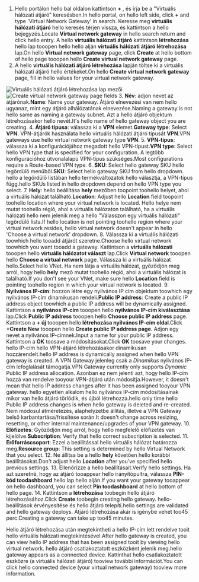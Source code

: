 1. <span data-ttu-id="38f00-101">Hello portálon hello bal oldalon kattintson  **+**  , és írja be a "Virtuális hálózati átjáró" keresésben.</span><span class="sxs-lookup"><span data-stu-id="38f00-101">In hello portal, on hello left side, click **+** and type 'Virtual Network Gateway' in search.</span></span> <span data-ttu-id="38f00-102">Keresse meg **virtuális hálózati átjáró** hello keresés térjen vissza, és kattintson a hello bejegyzés.</span><span class="sxs-lookup"><span data-stu-id="38f00-102">Locate **Virtual network gateway** in hello search return and click hello entry.</span></span> <span data-ttu-id="38f00-103">A hello **virtuális hálózati átjáró** kattintson **létrehozása** hello lap tooopen hello hello alján **virtuális hálózati átjáró létrehozása** lap.</span><span class="sxs-lookup"><span data-stu-id="38f00-103">On hello **Virtual network gateway** page, click **Create** at hello bottom of hello page tooopen hello **Create virtual network gateway** page.</span></span>
2. <span data-ttu-id="38f00-104">A hello **virtuális hálózati átjáró létrehozása** lapján töltse ki a virtuális hálózati átjáró hello értékeket.</span><span class="sxs-lookup"><span data-stu-id="38f00-104">On hello **Create virtual network gateway** page, fill in hello values for your virtual network gateway.</span></span>

  <span data-ttu-id="38f00-105">![Virtuális hálózati átjáró létrehozása lap mezői](./media/vpn-gateway-add-gw-p2s-rm-portal-include/p2sgw.png "Virtuális hálózati átjáró létrehozása lap mezői")</span><span class="sxs-lookup"><span data-stu-id="38f00-105">![Create virtual network gateway page fields](./media/vpn-gateway-add-gw-p2s-rm-portal-include/p2sgw.png "Create virtual network gateway page fields")</span></span>
3. <span data-ttu-id="38f00-106">**Név**: adjon nevet az átjárónak.</span><span class="sxs-lookup"><span data-stu-id="38f00-106">**Name**: Name your gateway.</span></span> <span data-ttu-id="38f00-107">Átjáró elnevezési van nem hello ugyanaz, mint egy átjáró alhálózatának elnevezése.</span><span class="sxs-lookup"><span data-stu-id="38f00-107">Naming a gateway is not hello same as naming a gateway subnet.</span></span> <span data-ttu-id="38f00-108">Azt a hello átjáró objektum létrehozásakor hello nevét.</span><span class="sxs-lookup"><span data-stu-id="38f00-108">It's hello name of hello gateway object you are creating.</span></span>
4. <span data-ttu-id="38f00-109">**Átjáró típusa**: válassza ki a **VPN** elemet.</span><span class="sxs-lookup"><span data-stu-id="38f00-109">**Gateway type**: Select **VPN**.</span></span> <span data-ttu-id="38f00-110">VPN-átjárók használata hello virtuális hálózati átjáró típusát **VPN**.</span><span class="sxs-lookup"><span data-stu-id="38f00-110">VPN gateways use hello virtual network gateway type **VPN**.</span></span>
5. <span data-ttu-id="38f00-111">**VPN-típus**: válassza ki a konfigurációjához megadott hello VPN-típust.</span><span class="sxs-lookup"><span data-stu-id="38f00-111">**VPN type**: Select hello VPN type that is specified for your configuration.</span></span> <span data-ttu-id="38f00-112">A legtöbb konfigurációhoz útvonalalapú VPN-típus szükséges.</span><span class="sxs-lookup"><span data-stu-id="38f00-112">Most configurations require a Route-based VPN type.</span></span>
6. <span data-ttu-id="38f00-113">**SKU**: Select hello gateway SKU hello legördülő menüből.</span><span class="sxs-lookup"><span data-stu-id="38f00-113">**SKU**: Select hello gateway SKU from hello dropdown.</span></span> <span data-ttu-id="38f00-114">hello a legördülő listában hello termékváltozatok hello választja, a VPN-típus függ.</span><span class="sxs-lookup"><span data-stu-id="38f00-114">hello SKUs listed in hello dropdown depend on hello VPN type you select.</span></span>
7. <span data-ttu-id="38f00-115">**Hely**: hello beállítása **hely** mezőben toopoint toohello helyet, ahol a virtuális hálózat található.</span><span class="sxs-lookup"><span data-stu-id="38f00-115">**Location**: Adjust hello **Location** field toopoint toohello location where your virtual network is located.</span></span> <span data-ttu-id="38f00-116">Hello helye nem mutat toohello régió, ahol a virtuális hálózaton található, ha a virtuális hálózati hello nem jelenik meg a hello "Válasszon egy virtuális hálózati" legördülő lista.</span><span class="sxs-lookup"><span data-stu-id="38f00-116">If hello location is not pointing toohello region where your virtual network resides, hello virtual network doesn't appear in hello 'Choose a virtual network' dropdown.</span></span>
8. <span data-ttu-id="38f00-117">Válassza ki a virtuális hálózati toowhich hello tooadd átjárót szeretne.</span><span class="sxs-lookup"><span data-stu-id="38f00-117">Choose hello virtual network toowhich you want tooadd a gateway.</span></span> <span data-ttu-id="38f00-118">Kattintson a **virtuális hálózati** tooopen hello **virtuális hálózatot választ** lap.</span><span class="sxs-lookup"><span data-stu-id="38f00-118">Click **Virtual network** tooopen hello **Choose a virtual network** page.</span></span> <span data-ttu-id="38f00-119">Válassza ki a virtuális hálózat hello.</span><span class="sxs-lookup"><span data-stu-id="38f00-119">Select hello VNet.</span></span> <span data-ttu-id="38f00-120">Ha nem látja a virtuális hálózat, győződjön meg arról, hogy hello **hely** mező mutat toohello régió, ahol a virtuális hálózat is található.</span><span class="sxs-lookup"><span data-stu-id="38f00-120">If you don't see your VNet, make sure hello **Location** field is pointing toohello region in which your virtual network is located.</span></span>
9. <span data-ttu-id="38f00-121">**Nyilvános IP-cím**: hozzon létre egy nyilvános IP cím objektum toowhich egy nyilvános IP-cím dinamikusan rendeli.</span><span class="sxs-lookup"><span data-stu-id="38f00-121">**Public IP address**: Create a public IP address object toowhich a public IP address will be dynamically assigned.</span></span> <span data-ttu-id="38f00-122">Kattintson a **nyilvános IP-cím** tooopen hello **nyilvános IP-cím kiválasztása** lap.</span><span class="sxs-lookup"><span data-stu-id="38f00-122">Click **Public IP address** tooopen hello **Choose public IP address** page.</span></span> <span data-ttu-id="38f00-123">Kattintson a **+ új** tooopen hello **létrehozása nyilvános IP-cím oldal**.</span><span class="sxs-lookup"><span data-stu-id="38f00-123">Click **+Create New** tooopen hello **Create public IP address page**.</span></span> <span data-ttu-id="38f00-124">Adjon egy nevet a nyilvános IP-címnek.</span><span class="sxs-lookup"><span data-stu-id="38f00-124">Input a name for your public IP address.</span></span> <span data-ttu-id="38f00-125">Kattintson a **OK** toosave a módosításokat.</span><span class="sxs-lookup"><span data-stu-id="38f00-125">Click **OK** toosave your changes.</span></span> <span data-ttu-id="38f00-126">hello IP-cím hello VPN-átjáró létrehozásakor dinamikusan hozzárendelt.</span><span class="sxs-lookup"><span data-stu-id="38f00-126">hello IP address is dynamically assigned when hello VPN gateway is created.</span></span> <span data-ttu-id="38f00-127">A VPN Gateway jelenleg csak a *Dinamikus* nyilvános IP-cím lefoglalását támogatja.</span><span class="sxs-lookup"><span data-stu-id="38f00-127">VPN Gateway currently only supports *Dynamic* Public IP address allocation.</span></span> <span data-ttu-id="38f00-128">Azonban ez nem jelenti azt, hogy hello IP-cím hozzá van rendelve tooyour VPN-átjáró után módosítja.</span><span class="sxs-lookup"><span data-stu-id="38f00-128">However, it doesn't mean that hello IP address changes after it has been assigned tooyour VPN gateway.</span></span> <span data-ttu-id="38f00-129">hello egyetlen alkalom hello nyilvános IP-cím módosításainak mikor van hello átjáró törlődik, és újból létrehozza.</span><span class="sxs-lookup"><span data-stu-id="38f00-129">hello only time hello Public IP address changes is when hello gateway is deleted and re-created.</span></span> <span data-ttu-id="38f00-130">Nem módosul átméretezés, alaphelyzetbe állítás, illetve a VPN Gateway belső karbantartása/frissítése során.</span><span class="sxs-lookup"><span data-stu-id="38f00-130">It doesn't change across resizing, resetting, or other internal maintenance/upgrades of your VPN gateway.</span></span>
10. <span data-ttu-id="38f00-131">**Előfizetés**: Győződjön meg arról, hogy hello megfelelő előfizetés van kijelölve.</span><span class="sxs-lookup"><span data-stu-id="38f00-131">**Subscription**: Verify that hello correct subscription is selected.</span></span>
11. <span data-ttu-id="38f00-132">**Erőforráscsoport**: Ezzel a beállítással hello virtuális hálózat határozza meg.</span><span class="sxs-lookup"><span data-stu-id="38f00-132">**Resource group**: This setting is determined by hello Virtual Network that you select.</span></span>
12. <span data-ttu-id="38f00-133">Ne állítsa be a hello **hely** követően hello korábbi beállításokat.</span><span class="sxs-lookup"><span data-stu-id="38f00-133">Don't adjust hello **Location** after you've specified hello previous settings.</span></span>
13. <span data-ttu-id="38f00-134">Ellenőrizze a hello beállításait.</span><span class="sxs-lookup"><span data-stu-id="38f00-134">Verify hello settings.</span></span> <span data-ttu-id="38f00-135">Ha azt szeretné, hogy az átjáró tooappear hello irányítópultra, válassza **PIN-kód toodashboard** hello lap hello alján.</span><span class="sxs-lookup"><span data-stu-id="38f00-135">If you want your gateway tooappear on hello dashboard, you can select **Pin toodashboard** at hello bottom of hello page.</span></span>
14. <span data-ttu-id="38f00-136">Kattintson a **létrehozása** toobegin hello átjáró létrehozásához.</span><span class="sxs-lookup"><span data-stu-id="38f00-136">Click **Create** toobegin creating hello gateway.</span></span> <span data-ttu-id="38f00-137">hello-beállítások érvényesítése és hello átjáró telepíti.</span><span class="sxs-lookup"><span data-stu-id="38f00-137">hello settings are validated and hello gateway deploys.</span></span> <span data-ttu-id="38f00-138">Átjáró létrehozása akár is igénybe vehet too45 perc.</span><span class="sxs-lookup"><span data-stu-id="38f00-138">Creating a gateway can take up too45 minutes.</span></span>

<span data-ttu-id="38f00-139">Hello átjáró létrehozása után megtekintheti a hello IP-cím lett rendelve tooit hello virtuális hálózati megtekintésével.</span><span class="sxs-lookup"><span data-stu-id="38f00-139">After hello gateway is created, you can view hello IP address that has been assigned tooit by viewing hello virtual network.</span></span> <span data-ttu-id="38f00-140">hello átjáró csatlakoztatott eszközként jelenik meg.</span><span class="sxs-lookup"><span data-stu-id="38f00-140">hello gateway appears as a connected device.</span></span> <span data-ttu-id="38f00-141">Kattinthat hello csatlakoztatott eszközre (a virtuális hálózati átjáró) tooview további információt.</span><span class="sxs-lookup"><span data-stu-id="38f00-141">You can click hello connected device (your virtual network gateway) tooview more information.</span></span>
